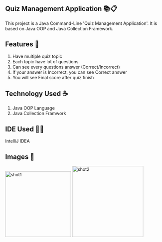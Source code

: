 Quiz Management Application 📚📋
-----------------------------------------------------------------------------------------------------------------------------
This project is a Java Command-Line 'Quiz Management Application'. It is based on Java OOP and Java Collection Framework.

Features 📝
-----------------------------------------------------------------------------------------------------------------------------
1. Have multiple quiz topic
2. Each topic have lot of questions
3. Can see every questions answer (Correct/Incorrect)
4. If your answer is Incorrect, you can see Correct answer
5. You will see Final score after quiz finish

Technology Used ☕
-----------------------------------------------------------------------------------------------------------------------------

1. Java OOP Language
2. Java Collection Framwork

IDE Used 👨‍💻
-----------------------------------------------------------------------------------------------------------------------------
IntelliJ IDEA

Images 📸
-----------------------------------------------------------------------------------------------------------------------------

<img width="211" alt="shot1" src="https://github.com/nazzmul-anik/JAVA-OOP-PROJECTS/assets/110289715/98e3a7a4-36d7-4d07-a045-7b6eb523da6c">
<img width="228" alt="shot2" src="https://github.com/nazzmul-anik/JAVA-OOP-PROJECTS/assets/110289715/7b114bee-8f07-45fa-b9c2-f1aa66a85826">

